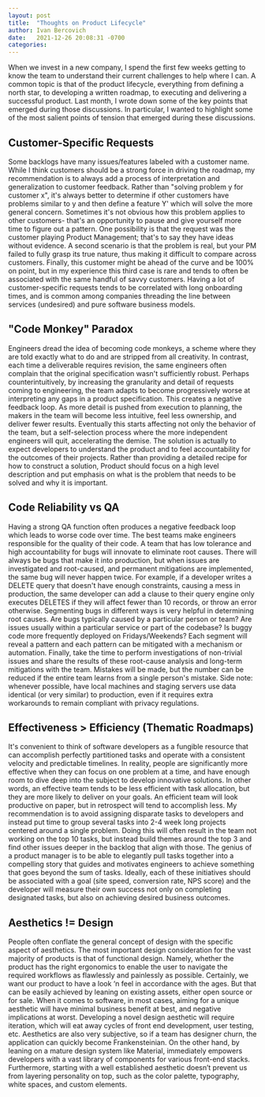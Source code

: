 ```yaml
---
layout: post
title:  "Thoughts on Product Lifecycle"
author: Ivan Bercovich
date:   2021-12-26 20:08:31 -0700
categories:
---
```

When we invest in a new company, I spend the first few weeks getting to know the team to understand their current challenges to help where I can. A common topic is that of the product lifecycle, everything from defining a north star, to developing a written roadmap, to executing and delivering a successful product. Last month, I wrote down some of the key points that emerged during those discussions. In particular, I wanted to highlight some of the most salient points of tension that emerged during these discussions.

Customer-Specific Requests
--------------------------

Some backlogs have many issues/features labeled with a customer name. While I think customers should be a strong force in driving the roadmap, my recommendation is to always add a process of interpretation and generalization to customer feedback. Rather than "solving problem y for customer x", it's always better to determine if other customers have problems similar to y and then define a feature Y' which will solve the more general concern. Sometimes it's not obvious how this problem applies to other customers- that's an opportunity to pause and give yourself more time to figure out a pattern. One possibility is that the request was the customer playing Product Management; that's to say they have ideas without evidence. A second scenario is that the problem is real, but your PM failed to fully grasp its true nature, thus making it difficult to compare across customers. Finally, this customer might be ahead of the curve and be 100% on point, but in my experience this third case is rare and tends to often be associated with the same handful of savvy customers. Having a lot of customer-specific requests tends to be correlated with long onboarding times, and is common among companies threading the line between services (undesired) and pure software business models.

"Code Monkey" Paradox
---------------------

Engineers dread the idea of becoming code monkeys, a scheme where they are told exactly what to do and are stripped from all creativity. In contrast, each time a deliverable requires revision, the same engineers often complain that the original specification wasn't sufficiently robust. Perhaps counterintuitively, by increasing the granularity and detail of requests coming to engineering, the team adapts to become progressively worse at interpreting any gaps in a product specification. This creates a negative feedback loop. As more detail is pushed from execution to planning, the makers in the team will become less intuitive, feel less ownership, and deliver fewer results. Eventually this starts affecting not only the behavior of the team, but a self-selection process where the more independent engineers will quit, accelerating the demise. The solution is actually to expect developers to understand the product and to feel accountability for the outcomes of their projects. Rather than providing a detailed recipe for how to construct a solution, Product should focus on a high level description and put emphasis on what is the problem that needs to be solved and why it is important.

Code Reliability vs QA
----------------------

Having a strong QA function often produces a negative feedback loop which leads to worse code over time. The best teams make engineers responsible for the quality of their code. A team that has low tolerance and high accountability for bugs will innovate to eliminate root causes. There will always be bugs that make it into production, but when issues are investigated and root-caused, and permanent mitigations are implemented, the same bug will never happen twice. For example, if a developer writes a DELETE query that doesn't have enough constraints, causing a mess in production, the same developer can add a clause to their query engine only executes DELETES if they will affect fewer than 10 records, or throw an error otherwise. Segmenting bugs in different ways is very helpful in determining root causes. Are bugs typically caused by a particular person or team? Are issues usually within a particular service or part of the codebase? Is buggy code more frequently deployed on Fridays/Weekends? Each segment will reveal a pattern and each pattern can be mitigated with a mechanism or automation. Finally, take the time to perform investigations of non-trivial issues and share the results of these root-cause analysis and long-term mitigations with the team. Mistakes will be made, but the number can be reduced if the entire team learns from a single person's mistake. Side note: whenever possible, have local machines and staging servers use data identical (or very similar) to production, even if it requires extra workarounds to remain compliant with privacy regulations.

Effectiveness > Efficiency (Thematic Roadmaps)
----------------------------------------------

It's convenient to think of software developers as a fungible resource that can accomplish perfectly partitioned tasks and operate with a consistent velocity and predictable timelines. In reality, people are significantly more effective when they can focus on one problem at a time, and have enough room to dive deep into the subject to develop innovative solutions. In other words, an effective team tends to be less efficient with task allocation, but they are more likely to deliver on your goals. An efficient team will look productive on paper, but in retrospect will tend to accomplish less. My recommendation is to avoid assigning disparate tasks to developers and instead put time to group several tasks into 2-4 week long projects centered around a single problem. Doing this will often result in the team not working on the top 10 tasks, but instead build themes around the top 3 and find other issues deeper in the backlog that align with those. The genius of a product manager is to be able to elegantly pull tasks together into a compelling story that guides and motivates engineers to achieve something that goes beyond the sum of tasks. Ideally, each of these initiatives should be associated with a goal (site speed, conversion rate, NPS score) and the developer will measure their own success not only on completing designated tasks, but also on achieving desired business outcomes. 

Aesthetics != Design
--------------------

People often conflate the general concept of design with the specific aspect of aesthetics. The most important design consideration for the vast majority of products is that of functional design. Namely, whether the product has the right ergonomics to enable the user to navigate the required workflows as flawlessly and painlessly as possible. Certainly, we want our product to have a look ‘n feel in accordance with the ages. But that can be easily achieved by leaning on existing assets, either open source or for sale. When it comes to software, in most cases, aiming for a unique aesthetic will have minimal business benefit at best, and negative implications at worst. Developing a novel design aesthetic will require iteration, which will eat away cycles of front end development, user testing, etc. Aesthetics are also very subjective, so if a team has designer churn, the application can quickly become Frankensteinian. On the other hand, by leaning on a mature design system like Material, immediately empowers developers with a vast library of components for various front-end stacks. Furthermore, starting with a well established aesthetic doesn’t prevent us from layering personality on top, such as the color palette, typography, white spaces, and custom elements. 


